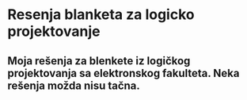 # Resenja blanketa za logicko projektovanje

## Moja rešenja za blenkete iz logičkog projektovanja sa elektronskog fakulteta. Neka rešenja možda nisu tačna. 
